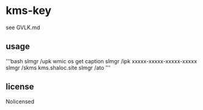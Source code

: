 # kms-key
see GVLK.md
## usage
'''bash
slmgr /upk
wmic os get caption
slmgr /ipk xxxxx-xxxxx-xxxxx-xxxxx
slmgr /skms kms.shaloc.site
slmgr /ato
'''
## license
Nolicensed
